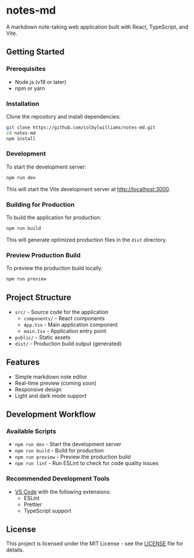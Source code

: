 # notes-md

A markdown note-taking web application built with React, TypeScript, and Vite.

## Getting Started

### Prerequisites

- Node.js (v18 or later)
- npm or yarn

### Installation

Clone the repository and install dependencies:

```bash
git clone https://github.com/colbylwilliams/notes-md.git
cd notes-md
npm install
```

### Development

To start the development server:

```bash
npm run dev
```

This will start the Vite development server at [http://localhost:3000](http://localhost:3000).

### Building for Production

To build the application for production:

```bash
npm run build
```

This will generate optimized production files in the `dist` directory.

### Preview Production Build

To preview the production build locally:

```bash
npm run preview
```

## Project Structure

- `src/` - Source code for the application
  - `components/` - React components
  - `App.tsx` - Main application component
  - `main.tsx` - Application entry point
- `public/` - Static assets
- `dist/` - Production build output (generated)

## Features

- Simple markdown note editor
- Real-time preview (coming soon)
- Responsive design
- Light and dark mode support

## Development Workflow

### Available Scripts

- `npm run dev` - Start the development server
- `npm run build` - Build for production
- `npm run preview` - Preview the production build
- `npm run lint` - Run ESLint to check for code quality issues

### Recommended Development Tools

- [VS Code](https://code.visualstudio.com/) with the following extensions:
  - ESLint
  - Prettier
  - TypeScript support

## License

This project is licensed under the MIT License - see the [LICENSE](LICENSE) file for details.
